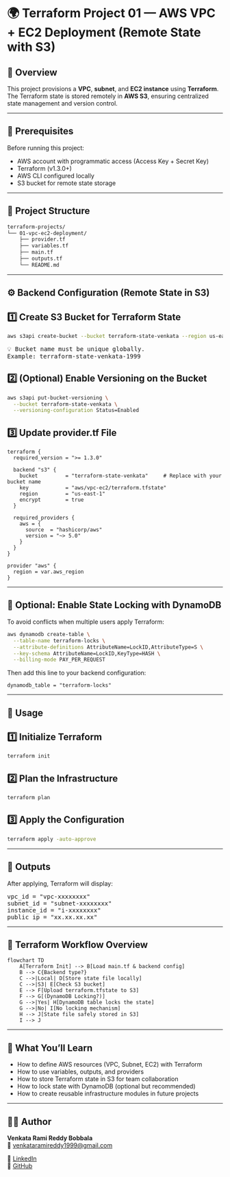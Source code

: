 # 🌍 Terraform Project 01 — AWS VPC + EC2 Deployment (Remote State with S3)

## 🧠 Overview

This project provisions a **VPC**, **subnet**, and **EC2 instance** using **Terraform**.  
The Terraform state is stored remotely in **AWS S3**, ensuring centralized state management and version control.

---

## 🧰 Prerequisites

Before running this project:

- AWS account with programmatic access (Access Key + Secret Key)
- Terraform (v1.3.0+)
- AWS CLI configured locally
- S3 bucket for remote state storage

---

## 📂 Project Structure

```bash
terraform-projects/
└── 01-vpc-ec2-deployment/
    ├── provider.tf
    ├── variables.tf
    ├── main.tf
    ├── outputs.tf
    └── README.md
```
---
## ⚙️ Backend Configuration (Remote State in S3)
## 1️⃣ Create S3 Bucket for Terraform State
```bash
aws s3api create-bucket --bucket terraform-state-venkata --region us-east-1
```
<pre>
💡 Bucket name must be unique globally.
Example: terraform-state-venkata-1999
</pre>

## 2️⃣ (Optional) Enable Versioning on the Bucket
```bash
aws s3api put-bucket-versioning \
  --bucket terraform-state-venkata \
  --versioning-configuration Status=Enabled
```

## 3️⃣ Update provider.tf File
```
terraform {
  required_version = ">= 1.3.0"

  backend "s3" {
    bucket         = "terraform-state-venkata"     # Replace with your bucket name
    key            = "aws/vpc-ec2/terraform.tfstate"
    region         = "us-east-1"
    encrypt        = true
  }

  required_providers {
    aws = {
      source  = "hashicorp/aws"
      version = "~> 5.0"
    }
  }
}

provider "aws" {
  region = var.aws_region
}
```
---

## 💾 Optional: Enable State Locking with DynamoDB
To avoid conflicts when multiple users apply Terraform:

```bash
aws dynamodb create-table \
  --table-name terraform-locks \
  --attribute-definitions AttributeName=LockID,AttributeType=S \
  --key-schema AttributeName=LockID,KeyType=HASH \
  --billing-mode PAY_PER_REQUEST
```
Then add this line to your backend configuration:

```
dynamodb_table = "terraform-locks"
```
---
## 🚀 Usage

## 1️⃣ Initialize Terraform
```bash
terraform init
```
## 2️⃣ Plan the Infrastructure
```bash
terraform plan
```
## 3️⃣ Apply the Configuration
```bash
terraform apply -auto-approve
```
---
## 🧾 Outputs

After applying, Terraform will display:
<pre>
vpc_id = "vpc-xxxxxxxx"
subnet_id = "subnet-xxxxxxxx"
instance_id = "i-xxxxxxxx"
public_ip = "xx.xx.xx.xx"
</pre>
---
## 🧩 Terraform Workflow Overview

```mermaid
flowchart TD
    A[Terraform Init] --> B[Load main.tf & backend config]
    B --> C{Backend type?}
    C -->|Local| D[Store state file locally]
    C -->|S3| E[Check S3 bucket]
    E --> F[Upload terraform.tfstate to S3]
    F --> G[(DynamoDB Locking?)]
    G -->|Yes| H[DynamoDB table locks the state]
    G -->|No| I[No locking mechanism]
    H --> J[State file safely stored in S3]
    I --> J

```

---

## 🧠 What You’ll Learn

<ul>
<li>How to define AWS resources (VPC, Subnet, EC2) with Terraform</li>
<li>How to use variables, outputs, and providers</li>
<li>How to store Terraform state in S3 for team collaboration</li>
<li>How to lock state with DynamoDB (optional but recommended)</li>
<li>How to create reusable infrastructure modules in future projects</li>
</ul>

---

## 👨‍💻 Author

**Venkata Rami Reddy Bobbala**  
📧 [venkataramireddy1999@gmail.com](mailto:venkataramireddy1999@gmail.com)

🔗 [LinkedIn](https://www.linkedin.com/in/venkataramireddy-bobbala/)  
🐙 [GitHub](https://github.com/venkataramireddy1999)

